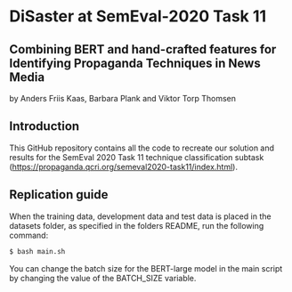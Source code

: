 # DiSaster at SemEval-2020 Task 11
## Combining BERT and hand-crafted features for Identifying Propaganda Techniques in News Media

by 
Anders Friis Kaas, Barbara Plank and Viktor Torp Thomsen

## Introduction
This GitHub repository contains all the code to recreate our solution and results for the SemEval 2020 Task 11 technique classification subtask (https://propaganda.qcri.org/semeval2020-task11/index.html).

## Replication guide
When the training data, development data and test data is placed in the datasets folder, as specified in the folders README, run the following command:

```bash
$ bash main.sh
```

You can change the batch size for the BERT-large model in the main script by changing the value of the BATCH_SIZE variable.